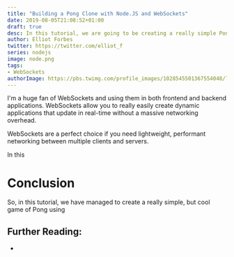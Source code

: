 ```yaml
---
title: "Building a Pong Clone with Node.JS and WebSockets"
date: 2019-08-05T21:08:52+01:00
draft: true
desc: In this tutorial, we are going to be creating a really simple Pong clone using JavaScript for our frontend and Node.JS with WebSockets on the backend!
author: Elliot Forbes
twitter: https://twitter.com/elliot_f
series: nodejs
image: node.png
tags:
- WebSockets
authorImage: https://pbs.twimg.com/profile_images/1028545501367554048/lzr43cQv_400x400.jpg
---
```


I'm a huge fan of WebSockets and using them in both frontend and backend applications. WebSockets allow you to really easily create dynamic applications that update in real-time without a massive networking overhead.

WebSockets are a perfect choice if you need lightweight, performant networking between multiple clients and servers. 

In this 



# Conclusion

So, in this tutorial, we have managed to create a really simple, but cool game of Pong using 


## Further Reading:

* []()